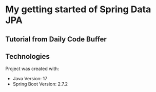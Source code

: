 # My getting started of Spring Data JPA
## Tutorial from Daily Code Buffer

## Technologies
Project was created with:
* Java Version: 17
* Spring Boot Version: 2.7.2
